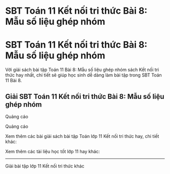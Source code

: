 # SBT Toán 11 Kết nối tri thức Bài 8: Mẫu số liệu ghép nhóm

# SBT Toán 11 Kết nối tri thức Bài 8: Mẫu số liệu ghép nhóm

Với giải sách bài tập Toán 11 Bài 8: Mẫu số liệu ghép nhóm sách Kết nối tri thức hay nhất, chi tiết sẽ giúp học sinh dễ dàng làm bài tập trong SBT Toán 11 Bài 8.

## Giải SBT Toán 11 Kết nối tri thức Bài 8: Mẫu số liệu ghép nhóm

Quảng cáo

Quảng cáo

Xem thêm các bài giải sách bài tập Toán lớp 11 Kết nối tri thức hay, chi tiết khác:

Xem thêm các tài liệu học tốt lớp 11 hay khác:

* * *

Giải bài tập lớp 11 Kết nối tri thức khác
